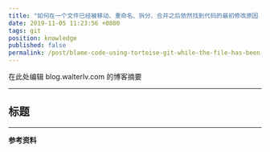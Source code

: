 ```yaml
---
title: "如何在一个文件已经被移动、重命名、拆分、合并之后依然找到代码的最初修改原因（使用 TortoiseGit）"
date: 2019-11-05 11:23:56 +0800
tags: git
position: knowledge
published: false
permalink: /post/blame-code-using-tortoise-git-while-the-file-has-been-moved-or-splitted.html
---
```


在此处编辑 blog.walterlv.com 的博客摘要

---

<div id="toc"></div>

## 标题

---

**参考资料**
